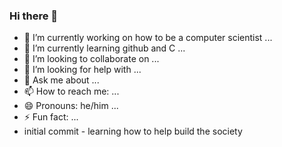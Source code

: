### Hi there 👋

- 🔭 I’m currently working on how to be a computer scientist ...
- 🌱 I’m currently learning github and C ...
- 👯 I’m looking to collaborate on ...
- 🤔 I’m looking for help with ...
- 💬 Ask me about ...
- 📫 How to reach me: ...
- 😄 Pronouns: he/him ...
- ⚡ Fun fact:  ...
-    initial commit - learning how to help build the society

